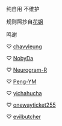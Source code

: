 纯自用 不维护

规则照抄自[花姐](https://github.com/DivineEngine/Profiles/tree/master)


鸣谢

♡ [chavyleung](https://github.com/chavyleung/scripts)

♡ [NobyDa](https://github.com/NobyDa)

♡ [Neurogram-R](https://github.com/Neurogram-R)

♡ [Peng-YM](https://github.com/Peng-YM/QuanX)

♡ [yichahucha](https://github.com/yichahucha)

♡ [onewayticket255](https://github.com/onewayticket255)

♡ [evilbutcher](https://github.com/evilbutcher/Quantumult_X/tree/master)

 